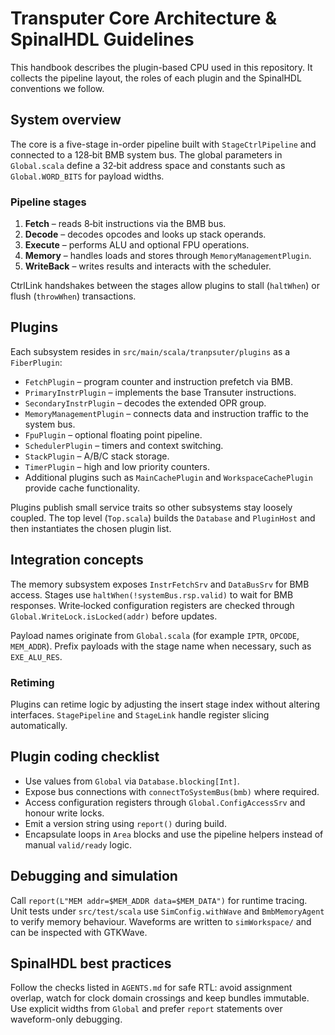# Transputer Core Architecture & SpinalHDL Guidelines

This handbook describes the plugin-based CPU used in this repository. It collects the pipeline layout, the roles of each plugin and the SpinalHDL conventions we follow.

## System overview

The core is a five-stage in-order pipeline built with `StageCtrlPipeline` and connected to a 128‑bit BMB system bus. The global parameters in `Global.scala` define a 32‑bit address space and constants such as `Global.WORD_BITS` for payload widths.

### Pipeline stages

1. **Fetch** – reads 8‑bit instructions via the BMB bus.
2. **Decode** – decodes opcodes and looks up stack operands.
3. **Execute** – performs ALU and optional FPU operations.
4. **Memory** – handles loads and stores through `MemoryManagementPlugin`.
5. **WriteBack** – writes results and interacts with the scheduler.

CtrlLink handshakes between the stages allow plugins to stall (`haltWhen`) or flush (`throwWhen`) transactions.

## Plugins

Each subsystem resides in `src/main/scala/tranpsuter/plugins` as a `FiberPlugin`:

- `FetchPlugin` – program counter and instruction prefetch via BMB.
- `PrimaryInstrPlugin` – implements the base Transuter instructions.
- `SecondaryInstrPlugin` – decodes the extended OPR group.
- `MemoryManagementPlugin` – connects data and instruction traffic to the system bus.
- `FpuPlugin` – optional floating point pipeline.
- `SchedulerPlugin` – timers and context switching.
- `StackPlugin` – A/B/C stack storage.
- `TimerPlugin` – high and low priority counters.
- Additional plugins such as `MainCachePlugin` and `WorkspaceCachePlugin` provide cache functionality.

Plugins publish small service traits so other subsystems stay loosely coupled. The top level (`Top.scala`) builds the `Database` and `PluginHost` and then instantiates the chosen plugin list.

## Integration concepts

The memory subsystem exposes `InstrFetchSrv` and `DataBusSrv` for BMB access. Stages use `haltWhen(!systemBus.rsp.valid)` to wait for BMB responses. Write‑locked configuration registers are checked through `Global.WriteLock.isLocked(addr)` before updates.

Payload names originate from `Global.scala` (for example `IPTR`, `OPCODE`, `MEM_ADDR`). Prefix payloads with the stage name when necessary, such as `EXE_ALU_RES`.

### Retiming

Plugins can retime logic by adjusting the insert stage index without altering interfaces. `StagePipeline` and `StageLink` handle register slicing automatically.

## Plugin coding checklist

- Use values from `Global` via `Database.blocking[Int]`.
- Expose bus connections with `connectToSystemBus(bmb)` where required.
- Access configuration registers through `Global.ConfigAccessSrv` and honour write locks.
- Emit a version string using `report()` during build.
- Encapsulate loops in `Area` blocks and use the pipeline helpers instead of manual `valid/ready` logic.

## Debugging and simulation

Call `report(L"MEM addr=$MEM_ADDR data=$MEM_DATA")` for runtime tracing. Unit tests under `src/test/scala` use `SimConfig.withWave` and `BmbMemoryAgent` to verify memory behaviour. Waveforms are written to `simWorkspace/` and can be inspected with GTKWave.

## SpinalHDL best practices

Follow the checks listed in `AGENTS.md` for safe RTL: avoid assignment overlap, watch for clock domain crossings and keep bundles immutable. Use explicit widths from `Global` and prefer `report` statements over waveform-only debugging.
